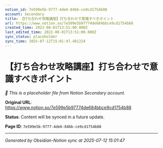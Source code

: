 ```yaml
---
notion_id: 7e599e5b-9777-4de6-84bb-ce9cd1754b88
account: Secondary
title: 【打ち合わせ攻略講座】打ち合わせで意識すべきポイント
url: https://www.notion.so/7e599e5b97774de684bbce9cd1754b88
created_time: 2022-08-01T13:51:00.000Z
last_edited_time: 2022-08-01T13:51:00.000Z
sync_status: placeholder
sync_time: 2025-07-12T15:01:47.481224
---
```


# 【打ち合わせ攻略講座】打ち合わせで意識すべきポイント

*🔄 This is a placeholder file from Notion Secondary account.*

**Original URL**: https://www.notion.so/7e599e5b97774de684bbce9cd1754b88

**Status**: Content will be synced in a future update.

**Page ID**: `7e599e5b-9777-4de6-84bb-ce9cd1754b88`

---

*Generated by Obsidian-Notion sync at 2025-07-12 15:01:47*
